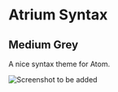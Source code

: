# Atrium Syntax
## Medium Grey

A nice syntax theme for Atom.

![Screenshot to be added](https://f.cloud.github.com/assets/69169/2289498/4c3cb0ec-a009-11e3-8dbd-077ee11741e5.gif)
